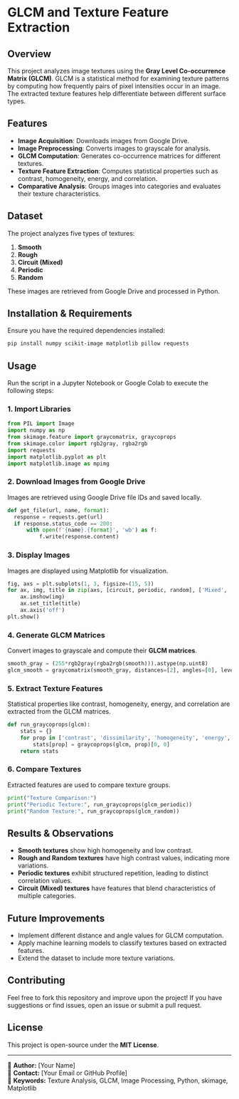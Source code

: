 # GLCM and Texture Feature Extraction

## Overview

This project analyzes image textures using the **Gray Level Co-occurrence Matrix (GLCM)**. GLCM is a statistical method for examining texture patterns by computing how frequently pairs of pixel intensities occur in an image. The extracted texture features help differentiate between different surface types.

## Features

- **Image Acquisition**: Downloads images from Google Drive.
- **Image Preprocessing**: Converts images to grayscale for analysis.
- **GLCM Computation**: Generates co-occurrence matrices for different textures.
- **Texture Feature Extraction**: Computes statistical properties such as contrast, homogeneity, energy, and correlation.
- **Comparative Analysis**: Groups images into categories and evaluates their texture characteristics.

## Dataset

The project analyzes five types of textures:

1. **Smooth**
2. **Rough**
3. **Circuit (Mixed)**
4. **Periodic**
5. **Random**

These images are retrieved from Google Drive and processed in Python.

## Installation & Requirements

Ensure you have the required dependencies installed:

```bash
pip install numpy scikit-image matplotlib pillow requests
```

## Usage

Run the script in a Jupyter Notebook or Google Colab to execute the following steps:

### 1. Import Libraries

```python
from PIL import Image
import numpy as np
from skimage.feature import graycomatrix, graycoprops
from skimage.color import rgb2gray, rgba2rgb
import requests
import matplotlib.pyplot as plt
import matplotlib.image as mpimg
```

### 2. Download Images from Google Drive

Images are retrieved using Google Drive file IDs and saved locally.

```python
def get_file(url, name, format):
  response = requests.get(url)
  if response.status_code == 200:
      with open(f'{name}.{format}', 'wb') as f:
          f.write(response.content)
```

### 3. Display Images

Images are displayed using Matplotlib for visualization.

```python
fig, axs = plt.subplots(1, 3, figsize=(15, 5))
for ax, img, title in zip(axs, [circuit, periodic, random], ['Mixed', 'Periodic', 'Random']):
    ax.imshow(img)
    ax.set_title(title)
    ax.axis('off')
plt.show()
```

### 4. Generate GLCM Matrices

Convert images to grayscale and compute their **GLCM matrices**.

```python
smooth_gray = (255*rgb2gray(rgba2rgb(smooth))).astype(np.uint8)
glcm_smooth = graycomatrix(smooth_gray, distances=[2], angles=[0], levels=256, symmetric=True, normed=True)
```

### 5. Extract Texture Features

Statistical properties like contrast, homogeneity, energy, and correlation are extracted from the GLCM matrices.

```python
def run_graycoprops(glcm):
    stats = {}
    for prop in ['contrast', 'dissimilarity', 'homogeneity', 'energy', 'correlation']:
        stats[prop] = graycoprops(glcm, prop)[0, 0]
    return stats
```

### 6. Compare Textures

Extracted features are used to compare texture groups.

```python
print("Texture Comparison:")
print("Periodic Texture:", run_graycoprops(glcm_periodic))
print("Random Texture:", run_graycoprops(glcm_random))
```

## Results & Observations

- **Smooth textures** show high homogeneity and low contrast.
- **Rough and Random textures** have high contrast values, indicating more variations.
- **Periodic textures** exhibit structured repetition, leading to distinct correlation values.
- **Circuit (Mixed) textures** have features that blend characteristics of multiple categories.

## Future Improvements

- Implement different distance and angle values for GLCM computation.
- Apply machine learning models to classify textures based on extracted features.
- Extend the dataset to include more texture variations.

## Contributing

Feel free to fork this repository and improve upon the project! If you have suggestions or find issues, open an issue or submit a pull request.

## License

This project is open-source under the **MIT License**.

---

📌 **Author:** [Your Name]\
📌 **Contact:** [Your Email or GitHub Profile]\
📌 **Keywords:** Texture Analysis, GLCM, Image Processing, Python, skimage, Matplotlib



